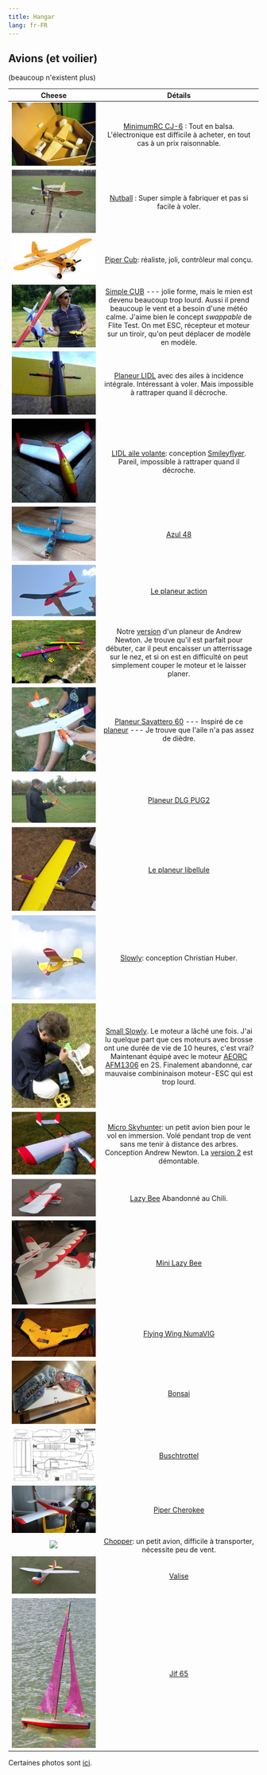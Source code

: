 ```yaml
---
title: Hangar
lang: fr-FR
---
```


## Avions (et voilier)

(beaucoup n'existent plus)

Cheese                  |  Détails
:-------------------------:|:-------------------------:
![](CJ6.JPG)  |  [MinimumRC CJ-6](https://fr.aliexpress.com/item/32826439827.html) : Tout en balsa. L'électronique est difficile à acheter, en tout cas à un prix raisonnable.  
![](nutball/nutball.JPG) | [Nutball](nutball) : Super simple à fabriquer et pas si facile à voler.
![](g-ncub/g-ncub.jpg) | [Piper Cub](g-ncub/): réaliste, joli, contrôleur mal conçu. 
![](flite-test-cub.jpg) |  [Simple CUB](https://www.flitetest.com/articles/diy-ft-simple-cub-build) --- jolie forme, mais le mien est devenu beaucoup trop lourd. Aussi il prend beaucoup le vent et a besoin d'une météo calme.  J'aime bien le concept *swappable* de Flite Test. On met ESC, récepteur et moteur sur un tiroir, qu'on peut déplacer de modèle en modèle. 
![](lidl-inc-int.jpg) | [Planeur LIDL](LIDL-pitcherons) avec des ailes à incidence intégrale. Intéressant à voler. Mais impossible à rattraper quand il décroche.
![](icon_lidl_aile.jpg) | [LIDL aile volante](https://photos.app.goo.gl/ysvFdg6jxGsQ5peB7): conception [Smileyflyer](https://www.youtube.com/watch?v=cc494kIiwVI&t=432s). Pareil, impossible à rattraper quand il décroche.
![](azul48/azul48.jpg) | [Azul 48](azul48/) 
![](action.png) | [Le planeur action](action/) 
![](a_newton_pusher/newton_pusher_freres.jpg) | Notre [version](a_newton_pusher/) d'un planeur de Andrew Newton.  Je trouve qu'il est parfait pour débuter, car il peut encaisser un atterrissage sur le nez, et si on est en difficulté on peut simplement couper le moteur et le laisser planer.  
![](icon_savattero.jpg) | [Planeur Savattero 60](https://photos.app.goo.gl/FyKPBxDqGvVzvd3W8) --- Inspiré de ce [planeur](https://www.flitetest.com/articles/cheap-simple-foam-dlg-with-good-performance) --- Je trouve que l'aile n'a pas assez de dièdre. 
![](pug2/icone.JPG) | [Planeur DLG PUG2](pug2/)
![](libellule/libellule_montee.JPG) | [Le planeur libellule](libellule/)
![](icon_slowly.jpg) | [Slowly](https://www.rcgroups.com/forums/showthread.php?1686460-Sowly-A-magnificent-Land-and-Lake-Build): conception Christian Huber. 
![](small_slowly/small_slowly.JPG) | [Small Slowly](small_slowly/).  Le moteur a lâché une fois. J'ai lu quelque part que ces moteurs avec brosse ont une durée de vie de 10 heures, c'est vrai?  Maintenant équipé avec le moteur [AEORC AFM1306](https://fr.aliexpress.com/item/32751100547.html) en 2S. Finalement abandonné, car mauvaise combininaison moteur-ESC qui est trop lourd. 
![](micro_sky_hunter/micro_sky_hunter.jpg) | [Micro Skyhunter](micro_sky_hunter/): un petit avion bien pour le vol en immersion.  Volé pendant trop de vent sans me tenir à distance des arbres.  Conception Andrew Newton. La [version 2](https://www.modelisme.com/forum/aero-construction/210904-micro-hunter-scratch-build.html) est démontable. 
![](lazy-bee/lazy-bee-2.jpg) | [Lazy Bee](lazy-bee/) Abandonné au Chili.
![](mini-lazy-bee/mini-lazy-bee.JPG) | [Mini Lazy Bee](mini-lazy-bee)
![](flying-wing-numavig/flying-wing-numavig-61.jpg) |[Flying Wing NumaVIG](flying-wing-numavig/)
![](bonsai/bonsai.jpg) | [Bonsai](bonsai/)
![](buschtrottel/buschtrottel.png) | [Buschtrottel](buschtrottel/) 
![](cherokee/cherokee.jpeg) | [Piper Cherokee](cherokee/)
![](chopper/chopper.jpg) | [Chopper](chopper/): un petit avion, difficile à transporter, nécessite peu de vent. 
![](valise/valise.jpg) |  [Valise](valise/) 
![](jif/jif.jpg) |  [Jif 65](jif/)

Certaines photos sont [ici](https://photos.app.goo.gl/TNx8DpYNiykMsnXA6).

